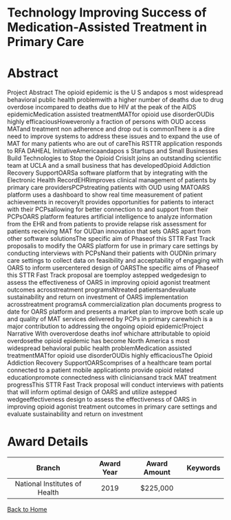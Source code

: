 
Technology Improving Success of Medication-Assisted Treatment in Primary Care
=============================================================================

# Abstract


Project Abstract The opioid epidemic is the U S andapos s most widespread behavioral public health problemwith a higher number of deaths due to drug overdose incompared to deaths due to HIV at the peak of the AIDS epidemicMedication assisted treatmentMATfor opioid use disorderOUDis highly efficaciousHoweveronly a fraction of persons with OUD access MATand treatment non adherence and drop out is commonThere is a dire need to improve systems to address these issues and to expand the use of MAT for many patients who are out of careThis RSTTR application responds to RFA DAHEAL InitiativeAmericaandapos s Startups and Small Businesses Build Technologies to Stop the Opioid CrisisIt joins an outstanding scientific team at UCLA and a small business that has developedOpioid Addiction Recovery SupportOARSa software platform that by integrating with the Electronic Health RecordEHRimproves clinical management of patients by primary care providersPCPstreating patients with OUD using MATOARS platform uses a dashboard to show real time measurement of patient achievements in recoveryIt provides opportunities for patients to interact with their PCPsallowing for better connection to and support from their PCPsOARS platform features artificial intelligence to analyze information from the EHR and from patients to provide relapse risk assessment for patients receiving MAT for OUDan innovation that sets OARS apart from other software solutionsThe specific aim of Phaseof this STTR Fast Track proposalis to modify the OARS platform for use in primary care settings by conducting interviews with PCPsNand their patients with OUDNin primary care settings to collect data on feasibility and acceptability of engaging with OARS to inform usercentered design of OARSThe specific aims of Phaseof this STTR Fast Track proposal are toemploy astepped wedgedesign to assess the effectiveness of OARS in improving opioid agonist treatment outcomes acrosstreatment programsNtreated patientsandevaluate sustainability and return on investment of OARS implementation acrosstreatment programsA commercialization plan documents progress to date for OARS platform and presents a market plan to improve both scale up and quality of MAT services delivered by PCPs in primary carewhich is a major contribution to addressing the ongoing opioid epidemic!Project Narrative With overoverdose deaths inof whichare attributable to opioid overdosethe opioid epidemic has become North America s most widespread behavioral public health problemMedication assisted treatmentMATfor opioid use disorderOUDis highly efficaciousThe Opioid Addiction Recovery SupportOARScomprises of a healthcare team portal connected to a patient mobile applicationto provide opioid related educationpromote connectedness with cliniciansand track MAT treatment progressThis STTR Fast Track proposal will conduct interviews with patients that will inform optimal design of OARS and utilize astepped wedgeeffectiveness design to assess the effectiveness of OARS in improving opioid agonist treatment outcomes in primary care settings and evaluate sustainability and return on investment  

# Award Details

|Branch|Award Year|Award Amount|Keywords|
| :---: | :---: | :---: | :---: |
|National Institutes of Health|2019|$225,000||
  
  


[Back to Home](https://github.com/chrischow/dod_sbir_awards#2355)